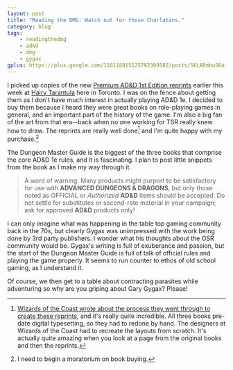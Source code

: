 ```yaml
---
layout: post
title: "Reading the DMG: Watch out for those Charlatans."
category: blog
tags:  
    - readingthedmg
    - ad&d
    - dmg
    - gygax
gplus: https://plus.google.com/110118815125792309582/posts/S6LARmbuS6o
---
```


I picked up copies of the new [Premium AD&D 1st Edition reprints][ad&d1e] earlier this week at [Hairy Tarantula][hairyt] here in Toronto. I was on the fence about getting them as I don't have much interest in actually playing AD&D 1e. I decided to buy them because I heard they were great books on role-playing games in general, and an important part of the history of the game. I'm also a big fan of the art from that era--back when no one working for TSR really knew how to draw. The reprints are really well done[^1] and I'm quite happy with my purchase.[^2]

The Dungeon Master Guide is the biggest of the three books that comprise the core AD&D 1e rules, and it is fascinating. I plan to post little snippets from the book as I make my way through it.

> A word of warning. Many products might purport to be satisfactory for use with **ADVANCED DUNGEONS & DRAGONS**, but only those noted as OFFICIAL or _Authorized_ **AD&D** items should be accepted. Do not settle for substitutes or second-rate material in your campaign; ask for approved **AD&D** products only!

I can only imagine what was happening in the table top gaming community back in the 70s, but clearly Gygax was unimpressed with the work being done by 3rd party publishers. I wonder what his thoughts about the OSR community would be. Gygax's writing is full of exuberance and passion, but the start of the Dungeon Master Guide is full of talk of official rules and playing the game properly. It seems to run counter to ethos of old school gaming, as I understand it.

Of course, we then get to a table about contracting parasites while adventuring so why are you griping about Gary Gygax? Please!

[^1]: [Wizards of the Coast wrote about the process they went through to create these reprints][project-yore], and it's really quite incredible. All three books pre-date digital typesetting, so they had to redone by hand. The designers at Wizards of the Coast had to recreate the layouts from scratch. It's actually quite amazing when you look at a page from the original books and then the reprints.

[^2]: I need to begin a moratorium on book buying.


[ad&d1e]: http://www.wizards.com/dnd/Product.aspx?x=dnd/products/dndacc/02410000
[hairyt]: http://hairyt.com
[project-yore]: http://wizards.com/dnd/Article.aspx?x=dnd/4dreye/20120704
